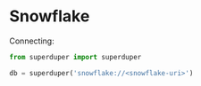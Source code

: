 # Snowflake

Connecting:

```python
from superduper import superduper

db = superduper('snowflake://<snowflake-uri>')
```